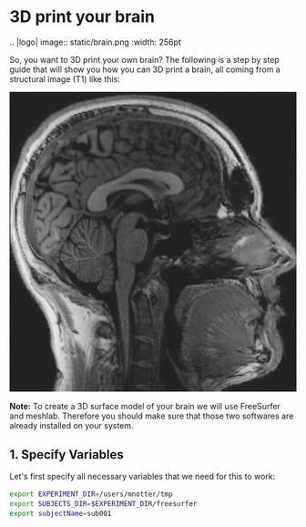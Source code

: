 # 3D print your brain


.. |logo| image:: static/brain.png
   :width: 256pt


So, you want to 3D print your own brain? The following is a step by step guide that will show you how you can 3D print a brain, all coming from a structural image (T1) like this:

![alt text](static/brain.png "Brain - T1 image")

**Note:** To create a 3D surface model of your brain we will use FreeSurfer and meshlab. Therefore you should make sure that those two softwares are already installed on your system.


## 1. Specify Variables

Let's first specify all necessary variables that we need for this to work:

```bash
export EXPERIMENT_DIR=/users/mnotter/tmp
export SUBJECTS_DIR=$EXPERIMENT_DIR/freesurfer
export subjectName=sub001
```




